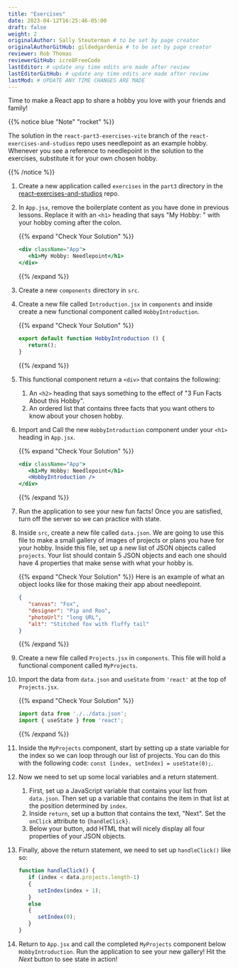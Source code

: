 ```yaml
---
title: "Exercises"
date: 2023-04-12T16:25:46-05:00
draft: false
weight: 2
originalAuthor: Sally Steuterman # to be set by page creator
originalAuthorGitHub: gildedgardenia # to be set by page creator
reviewer: Rob Thomas 
reviewerGitHub: icre8FreeCode 
lastEditor: # update any time edits are made after review
lastEditorGitHub: # update any time edits are made after review
lastMod: # UPDATE ANY TIME CHANGES ARE MADE
---
```


Time to make a React app to share a hobby you love with your friends and family!

{{% notice blue "Note" "rocket" %}}

The solution in the `react-part3-exercises-vite` branch of the `react-exercises-and-studios` repo uses needlepoint as an example hobby. Whenever you see a reference to needlepoint in the solution to the exercises, substitute it for your own chosen hobby.

{{% /notice %}}

1. Create a new application called `exercises` in the `part3` directory in the [react-exercises-and-studios](https://github.com/LaunchCodeEducation/react-exercises-and-studios) repo.
1. In `App.jsx`, remove the boilerplate content as you have done in previous lessons. Replace it with an `<h1>` heading that says "My Hobby: " with your hobby coming after the colon.

   {{% expand "Check Your Solution" %}}
   ```jsx
   <div className="App">
      <h1>My Hobby: Needlepoint</h1>
   </div>
   ```
   {{% /expand %}}

1. Create a new `components` directory in `src`.
1. Create a new file called `Introduction.jsx` in `components` and inside create a new functional component called `HobbyIntroduction`.

   {{% expand "Check Your Solution" %}}
   ```jsx
   export default function HobbyIntroduction () {
      return();
   }
   ```
   {{% /expand %}}

1. This functional component return a `<div>` that contains the following:

   1. An `<h2>` heading that says something to the effect of "3 Fun Facts About this Hobby".
   1. An ordered list that contains three facts that you want others to know about your chosen hobby.

1. Import and Call the new `HobbyIntroduction` component under your `<h1>` heading in `App.jsx`.

   {{% expand "Check Your Solution" %}}
   ```jsx
   <div className="App">
      <h1>My Hobby: Needlepoint</h1>
      <HobbyIntroduction />
   </div>
   ```
   {{% /expand %}}

1. Run the application to see your new fun facts! Once you are satisfied, turn off the server so we can practice with state.
1. Inside `src`, create a new file called `data.json`. We are going to use this file to make a small gallery of images of projects or plans you have for your hobby. Inside this file, set up a new list of JSON objects called `projects`. Your list should contain 5 JSON objects and each one should have 4 properties that make sense with what your hobby is.

   {{% expand "Check Your Solution" %}}
   Here is an example of what an object looks like for those making their app about needlepoint.

   ```json
   {
      "canvas": "Fox",
      "designer": "Pip and Roo",
      "photoUrl": "long URL",
      "alt": "Stitched fox with fluffy tail"
   }
   ```
   {{% /expand %}}

1. Create a new file called `Projects.jsx` in `components`. This file will hold a functional component called `MyProjects`.
1. Import the data from `data.json` and `useState` from `'react'` at the top of `Projects.jsx`.

   {{% expand "Check Your Solution" %}}
   ```jsx
   import data from './../data.json';
   import { useState } from 'react';
   ```
   {{% /expand %}}

1. Inside the `MyProjects` component, start by setting up a state variable for the index so we can loop through our list of projects. You can do this with the following code: `const [index, setIndex] = useState(0);`.
1. Now we need to set up some local variables and a return statement. 

   1. First, set up a JavaScript variable that contains your list from `data.json`. Then set up a variable that contains the item in that list at the position determined by `index`.
   1. Inside `return`, set up a button that contains the text, "Next". Set the `onClick` attribute to `{handleClick}`. 
   1. Below your button, add HTML that will nicely display all four properties of your JSON objects.

1. Finally, above the return statement, we need to set up `handleClick()` like so:

   ```jsx 
   function handleClick() {
      if (index < data.projects.length-1)
      {
         setIndex(index + 1);
      }
      else 
      {
         setIndex(0);
      }
   }
   ```

1. Return to `App.jsx` and call the completed `MyProjects` component below `HobbyIntroduction`. Run the application to see your new gallery! Hit the *Next* button to see state in action!
